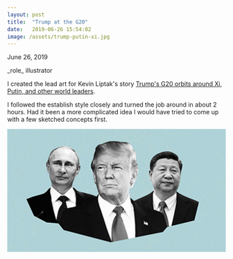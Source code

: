 ```yaml
---
layout: post
title:  "Trump at the G20"
date:   2019-06-26 15:54:02
image: /assets/trump-putin-xi.jpg
---
```


<p class="date" markdown="1">
June 26, 2019
</p>

<p class="involvement" markdown="1">
_role_ illustrator
</p>

I created the lead art for Kevin Liptak's story [Trump's G20 orbits around Xi, Putin, and other world leaders](https://www.cnn.com/2019/06/26/politics/donald-trump-xi-jinping-vladimir-putin-g20-meetings/index.html).

I followed the establish style closely and turned the job around in about 2 hours. Had it been a more complicated idea I would have tried to come up with a few sketched concepts first.

[![](/assets/trump-putin-xi.jpg)](https://www.cnn.com/2019/06/26/politics/donald-trump-xi-jinping-vladimir-putin-g20-meetings/index.html)
